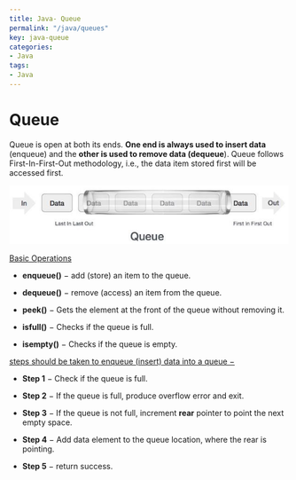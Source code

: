 ```yaml
---
title: Java- Queue
permalink: "/java/queues"
key: java-queue
categories:
- Java
tags:
- Java
---
```


Queue
=========

Queue is open at both its ends. **One end is always used to insert data**
(enqueue) and the **other is used to remove data (dequeue**). Queue follows
First-In-First-Out methodology, i.e., the data item stored first will be
accessed first.

![Queue Example](media/a4f431b8075e0c54cd6cda2ce999553f.jpg)


<u>Basic Operations</u>

-   **enqueue()** − add (store) an item to the queue.

-   **dequeue()** − remove (access) an item from the queue.

-   **peek()** − Gets the element at the front of the queue without removing it.

-   **isfull()** − Checks if the queue is full.

-   **isempty()** − Checks if the queue is empty.

<u>steps should be taken to enqueue (insert) data into a queue −</u>

-   **Step 1** − Check if the queue is full.

-   **Step 2** − If the queue is full, produce overflow error and exit.

-   **Step 3** − If the queue is not full, increment **rear** pointer to point
    the next empty space.

-   **Step 4** − Add data element to the queue location, where the rear is
    pointing.

-   **Step 5** − return success.

